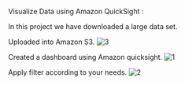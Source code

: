 Visualize Data using Amazon QuickSight :

In this project we have downloaded a large data set.

Uploaded into Amazon S3.
![3](https://github.com/Krithekesh-M/AWS_Projects/assets/129209043/83603f9b-e7aa-4937-81e4-7c77bc53c496)

Created a dashboard using Amazon quicksight.
![1](https://github.com/Krithekesh-M/AWS_Projects/assets/129209043/0933da06-a032-4523-bf20-709b837c3f0e)

Apply filter according to your needs.
![2](https://github.com/Krithekesh-M/AWS_Projects/assets/129209043/41a0347d-697a-4e42-be86-1523baf62b9d)
